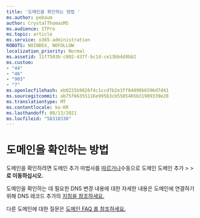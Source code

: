 ```yaml
---
title: '도메인을 확인하는 방법 '
ms.author: pebaum
author: CrystalThomasMS
ms.audience: ITPro
ms.topic: article
ms.service: o365-administration
ROBOTS: NOINDEX, NOFOLLOW
localization_priority: Normal
ms.assetid: 11f7503b-c802-437f-bc1d-ce13bb4d9bb2
ms.custom:
- "44"
- "46"
- "903"
- "7"
ms.openlocfilehash: eb0225b9826f4c1ccd7b2e3ff84898b6596d7d41
ms.sourcegitcommit: ab75f66355116e995b3cb5505465b31989339e28
ms.translationtype: MT
ms.contentlocale: ko-KR
ms.lasthandoff: 08/13/2021
ms.locfileid: "58318330"
---
```

# <a name="how-to-verify-your-domain"></a>도메인을 확인하는 방법

도메인을 확인하려면 도메인 추가 마법사를 [따르거나](https://admin.microsoft.com/Adminportal#/Domains/Wizard)수동으로 도메인 도메인 추가   >    >  **로 이동하십시오.**

도메인을 확인하는 데 필요한 DNS 변경 내용에 대한 자세한 내용은 도메인에 연결하기 위해 DNS 레코드 추가의 [지침을 참조하세요.](https://docs.microsoft.com/microsoft-365/admin/get-help-with-domains/create-dns-records-at-any-dns-hosting-provider)

다른 도메인에 대한 질문은 [도메인 FAQ 를 참조하세요.](https://docs.microsoft.com/microsoft-365/admin/setup/domains-faq)

